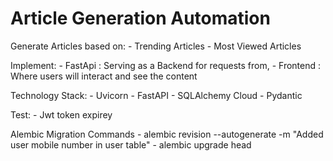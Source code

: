 # Article Generation Automation

Generate Articles based on:
    - Trending Articles
    - Most Viewed Articles

Implement:
    - FastApi : Serving as a Backend for requests from,
    - Frontend : Where users will interact and see the content

Technology Stack:
    - Uvicorn
    - FastAPI
    - SQLAlchemy Cloud
    - Pydantic

Test:
    - Jwt token expirey

Alembic Migration Commands
    - alembic revision --autogenerate -m "Added user mobile number in user table"
    - alembic upgrade head
